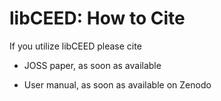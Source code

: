 # libCEED: How to Cite

If you utilize libCEED please cite

* JOSS paper, as soon as available

* User manual, as soon as available on Zenodo
